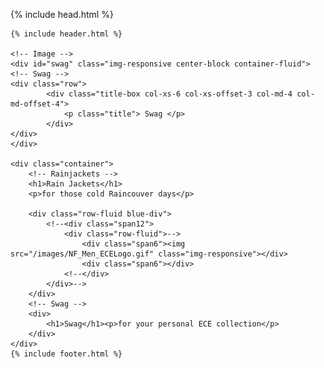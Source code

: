 ---
---
<html lang="{{ page.lang | default: site.lang | default: "en" }}">


  {% include head.html %}

  <body>

    {% include header.html %}

    <!-- Image -->
    <div id="swag" class="img-responsive center-block container-fluid">
	<!-- Swag -->
	<div class="row">
    		<div class="title-box col-xs-6 col-xs-offset-3 col-md-4 col-md-offset-4"> 
            	<p class="title"> Swag </p>
        	</div>
	</div>
    </div>

	<div class="container">
   		<!-- Rainjackets -->
 		<h1>Rain Jackets</h1>
		<p>for those cold Raincouver days</p>

		<div class="row-fluid blue-div">
			<!--<div class="span12">
				<div class="row-fluid">-->
					<div class="span6"><img src="/images/NF_Men_ECELogo.gif" class="img-responsive"></div>
					<div class="span6"></div>
				<!--</div>
			</div>-->
		</div>
		<!-- Swag -->
		<div>
        	<h1>Swag</h1><p>for your personal ECE collection</p>
    	</div>
	</div>
    {% include footer.html %}

  </body>

</html>
